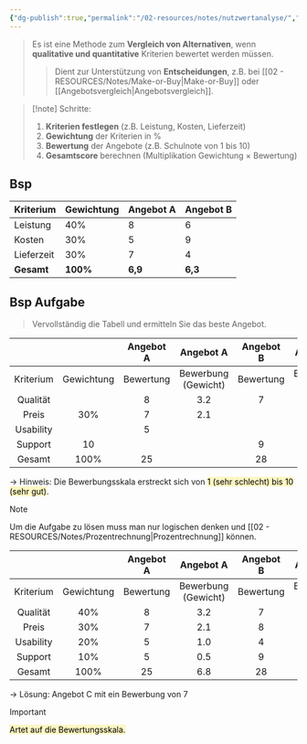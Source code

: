 ```yaml
---
{"dg-publish":true,"permalink":"/02-resources/notes/nutzwertanalyse/","tags":["BWL/formel"],"noteIcon":"","updated":"2025-03-19T12:52:47.000+01:00"}
---
```


>Es ist eine Methode zum **Vergleich von Alternativen**, wenn **qualitative und quantitative** Kriterien bewertet werden müssen.
> 
> > Dient zur Unterstützung von **Entscheidungen**, z.B. bei [[02 - RESOURCES/Notes/Make-or-Buy\|Make-or-Buy]] oder [[Angebotsvergleich\|Angebotsvergleich]].

> [!note] Schritte:
> 
> 1. **Kriterien festlegen** (z.B. Leistung, Kosten, Lieferzeit)
> 2. **Gewichtung** der Kriterien in %
> 3. **Bewertung** der Angebote (z.B. Schulnote von 1 bis 10)
> 4. **Gesamtscore** berechnen (Multiplikation Gewichtung × Bewertung)

## Bsp

| Kriterium  | Gewichtung | Angebot A | Angebot B |
| ---------- | ---------- | --------- | --------- |
| Leistung   | 40%        | 8         | 6         |
| Kosten     | 30%        | 5         | 9         |
| Lieferzeit | 30%        | 7         | 4         |
| **Gesamt** | **100%**   | **6,9**   | **6,3**   |

## Bsp Aufgabe
>Vervollständig die Tabell und ermitteln Sie das beste Angebot.

|           |            | Angebot A |       Angebot A        | Angebot B |       Angebot B        | Angebot C |       Angebot C        |
| :-------: | :--------: | :-------: | :--------------------: | :-------: | :--------------------: | :-------: | :--------------------: |
| Kriterium | Gewichtung | Bewertung | Bewerbung<br>(Gewicht) | Bewertung | Bewerbung<br>(Gewicht) | Bewertung | Bewerbung<br>(Gewicht) |
| Qualität  |            |     8     |          3.2           |     7     |                        |           |          2.8           |
|   Preis   |    30%     |     7     |          2.1           |           |          2.4           |           |          1.8           |
| Usability |            |     5     |                        |           |          0.8           |     9     |                        |
|  Support  |     10     |           |                        |     9     |                        |           |          0.6           |
|  Gesamt   |    100%    |    25     |                        |    28     |                        |    28     |                        |
-> Hinweis: Die Bewerbungsskala erstreckt sich von <mark style="background: #FFF3A3A6;">1 (sehr schlecht) bis 10 (sehr gut)</mark>.


>[!note] 
>Um die Aufgabe zu lösen muss man nur logischen denken und [[02 - RESOURCES/Notes/Prozentrechnung\|Prozentrechnung]] können.

|           |            | Angebot A |       Angebot A        | Angebot B |       Angebot B        | Angebot C |       Angebot C        |
| :-------: | :--------: | :-------: | :--------------------: | :-------: | :--------------------: | :-------: | :--------------------: |
| Kriterium | Gewichtung | Bewertung | Bewerbung<br>(Gewicht) | Bewertung | Bewerbung<br>(Gewicht) | Bewertung | Bewerbung<br>(Gewicht) |
| Qualität  |    40%     |     8     |          3.2           |     7     |          2.8           |     7     |          2.8           |
|   Preis   |    30%     |     7     |          2.1           |     8     |          2.4           |     6     |          1.8           |
| Usability |    20%     |     5     |          1.0           |     4     |          0.8           |     9     |          1.8           |
|  Support  |    10%     |     5     |          0.5           |     9     |          0.9           |     6     |          0.6           |
|  Gesamt   |    100%    |    25     |          6.8           |    28     |          6.9           |    28     |           7            |

-> Lösung: Angebot C mit ein Bewerbung von 7

>[!important] 
><mark style="background: #FFF3A3A6;">Artet auf die Bewertungsskala.</mark>